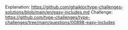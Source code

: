 Explanation: https://github.com/ghaiklor/type-challenges-solutions/blob/main/en/easy-includes.md
Challenge: https://github.com/type-challenges/type-challenges/tree/main/questions/00898-easy-includes
